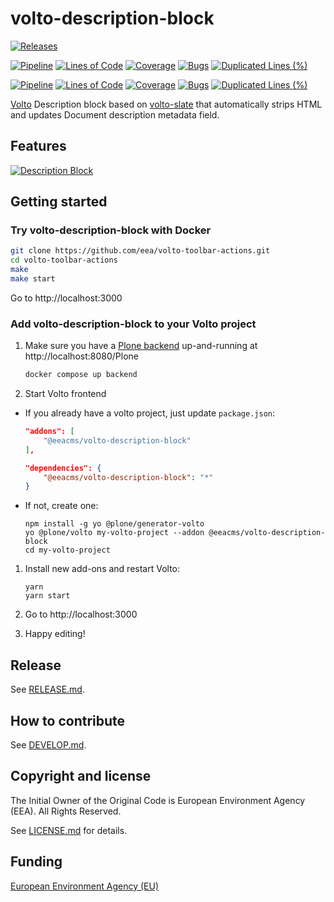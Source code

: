 # volto-description-block

[![Releases](https://img.shields.io/github/v/release/eea/volto-description-block)](https://github.com/eea/volto-description-block/releases)

[![Pipeline](https://ci.eionet.europa.eu/buildStatus/icon?job=volto-addons%2Fvolto-description-block%2Fmaster&subject=master)](https://ci.eionet.europa.eu/view/Github/job/volto-addons/job/volto-description-block/job/master/display/redirect)
[![Lines of Code](https://sonarqube.eea.europa.eu/api/project_badges/measure?project=volto-description-block-master&metric=ncloc)](https://sonarqube.eea.europa.eu/dashboard?id=volto-description-block-master)
[![Coverage](https://sonarqube.eea.europa.eu/api/project_badges/measure?project=volto-description-block-master&metric=coverage)](https://sonarqube.eea.europa.eu/dashboard?id=volto-description-block-master)
[![Bugs](https://sonarqube.eea.europa.eu/api/project_badges/measure?project=volto-description-block-master&metric=bugs)](https://sonarqube.eea.europa.eu/dashboard?id=volto-description-block-master)
[![Duplicated Lines (%)](https://sonarqube.eea.europa.eu/api/project_badges/measure?project=volto-description-block-master&metric=duplicated_lines_density)](https://sonarqube.eea.europa.eu/dashboard?id=volto-description-block-master)

[![Pipeline](https://ci.eionet.europa.eu/buildStatus/icon?job=volto-addons%2Fvolto-description-block%2Fdevelop&subject=develop)](https://ci.eionet.europa.eu/view/Github/job/volto-addons/job/volto-description-block/job/develop/display/redirect)
[![Lines of Code](https://sonarqube.eea.europa.eu/api/project_badges/measure?project=volto-description-block-develop&metric=ncloc)](https://sonarqube.eea.europa.eu/dashboard?id=volto-description-block-develop)
[![Coverage](https://sonarqube.eea.europa.eu/api/project_badges/measure?project=volto-description-block-develop&metric=coverage)](https://sonarqube.eea.europa.eu/dashboard?id=volto-description-block-develop)
[![Bugs](https://sonarqube.eea.europa.eu/api/project_badges/measure?project=volto-description-block-develop&metric=bugs)](https://sonarqube.eea.europa.eu/dashboard?id=volto-description-block-develop)
[![Duplicated Lines (%)](https://sonarqube.eea.europa.eu/api/project_badges/measure?project=volto-description-block-develop&metric=duplicated_lines_density)](https://sonarqube.eea.europa.eu/dashboard?id=volto-description-block-develop)


[Volto](https://github.com/plone/volto) Description block based on [volto-slate](https://github.com/eea/volto-slate) that automatically strips HTML and updates Document description metadata field.

## Features

[![Description Block](https://github.com/eea/volto-description-block/raw/develop/docs/description.gif)](https://youtu.be/JG_p85tOZi0)

## Getting started

### Try volto-description-block with Docker

   ```Bash
   git clone https://github.com/eea/volto-toolbar-actions.git
   cd volto-toolbar-actions
   make
   make start
   ```

Go to http://localhost:3000

### Add volto-description-block to your Volto project

1. Make sure you have a [Plone backend](https://plone.org/download) up-and-running at http://localhost:8080/Plone

   ```Bash
   docker compose up backend
   ```

1. Start Volto frontend

* If you already have a volto project, just update `package.json`:

   ```JSON
   "addons": [
       "@eeacms/volto-description-block"
   ],

   "dependencies": {
       "@eeacms/volto-description-block": "*"
   }
   ```

* If not, create one:

   ```
   npm install -g yo @plone/generator-volto
   yo @plone/volto my-volto-project --addon @eeacms/volto-description-block
   cd my-volto-project
   ```

1. Install new add-ons and restart Volto:

   ```
   yarn
   yarn start
   ```

1. Go to http://localhost:3000

1. Happy editing!

## Release

See [RELEASE.md](https://github.com/eea/volto-description-block/blob/master/RELEASE.md).

## How to contribute

See [DEVELOP.md](https://github.com/eea/volto-description-block/blob/master/DEVELOP.md).

## Copyright and license

The Initial Owner of the Original Code is European Environment Agency (EEA).
All Rights Reserved.

See [LICENSE.md](https://github.com/eea/volto-description-block/blob/master/LICENSE.md) for details.

## Funding

[European Environment Agency (EU)](http://eea.europa.eu)
